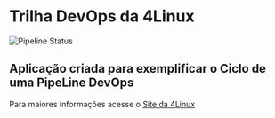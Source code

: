 # Trilha DevOps da 4Linux
<!-- Altere a Flag abaixo com sua URL do seu usuário do Github -->
![Pipeline Status](https://github.com/<USER>/DevOpsLab-HelloWorld/actions/workflows/pipeline.yml/badge.svg) 


## Aplicação criada para exemplificar o Ciclo de uma PipeLine DevOps


Para maiores informações acesse o [Site da 4Linux](https://www.4linux.com.br/cursos/devops)
